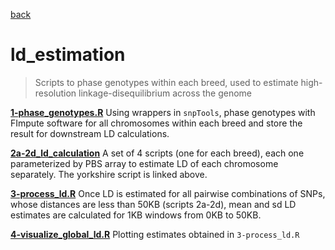 [back](../README.md)

# ld_estimation

> Scripts to phase genotypes within each breed, used to estimate
> high-resolution linkage-disequilibrium across the genome

[**1-phase_genotypes.R**](./scripts/1-phase_genotypes_literate/1-phase_genotypes.md)
Using wrappers in `snpTools`, phase genotypes with FImpute software for all chromosomes
within each breed and store the result for downstream LD calculations.

[**2a-2d_ld_calculation**](./scripts/2a-yorkshire_ld_calculation.R)
A set of 4 scripts (one for each breed), each one parameterized by PBS array
to estimate LD of each chromosome separately. The yorkshire script is linked
above.

[**3-process_ld.R**](./scripts/3-process_ld_literate/3-process_ld.md)
Once LD is estimated for all pairwise combinations of SNPs, whose distances are
less than 50KB (scripts 2a-2d), mean and sd LD estimates are calculated for 1KB
windows from 0KB to 50KB.

[**4-visualize_global_ld.R**](./scripts/4-visualize_global_ld_literate/4-visualize_global_ld.md)
Plotting estimates obtained in `3-process_ld.R`
